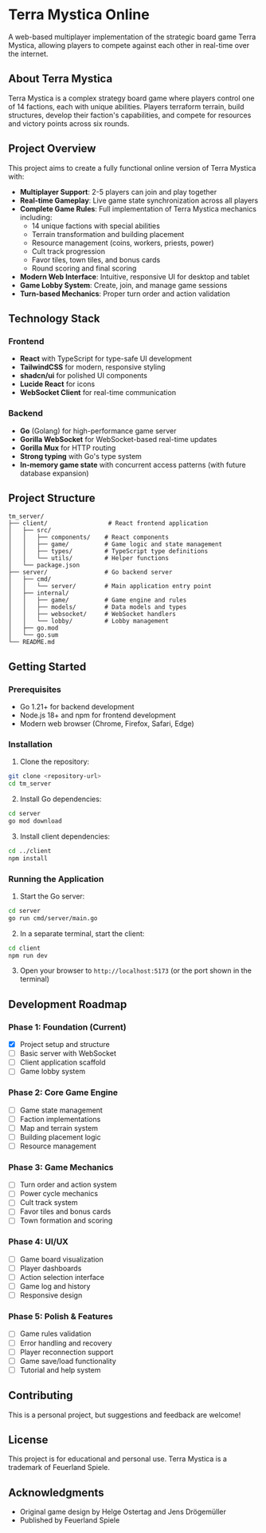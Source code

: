 # Terra Mystica Online

A web-based multiplayer implementation of the strategic board game Terra Mystica, allowing players to compete against each other in real-time over the internet.

## About Terra Mystica

Terra Mystica is a complex strategy board game where players control one of 14 factions, each with unique abilities. Players terraform terrain, build structures, develop their faction's capabilities, and compete for resources and victory points across six rounds.

## Project Overview

This project aims to create a fully functional online version of Terra Mystica with:

- **Multiplayer Support**: 2-5 players can join and play together
- **Real-time Gameplay**: Live game state synchronization across all players
- **Complete Game Rules**: Full implementation of Terra Mystica mechanics including:
  - 14 unique factions with special abilities
  - Terrain transformation and building placement
  - Resource management (coins, workers, priests, power)
  - Cult track progression
  - Favor tiles, town tiles, and bonus cards
  - Round scoring and final scoring
- **Modern Web Interface**: Intuitive, responsive UI for desktop and tablet
- **Game Lobby System**: Create, join, and manage game sessions
- **Turn-based Mechanics**: Proper turn order and action validation

## Technology Stack

### Frontend
- **React** with TypeScript for type-safe UI development
- **TailwindCSS** for modern, responsive styling
- **shadcn/ui** for polished UI components
- **Lucide React** for icons
- **WebSocket Client** for real-time communication

### Backend
- **Go** (Golang) for high-performance game server
- **Gorilla WebSocket** for WebSocket-based real-time updates
- **Gorilla Mux** for HTTP routing
- **Strong typing** with Go's type system
- **In-memory game state** with concurrent access patterns (with future database expansion)

## Project Structure

```
tm_server/
├── client/                 # React frontend application
│   ├── src/
│   │   ├── components/    # React components
│   │   ├── game/          # Game logic and state management
│   │   ├── types/         # TypeScript type definitions
│   │   └── utils/         # Helper functions
│   └── package.json
├── server/                # Go backend server
│   ├── cmd/
│   │   └── server/        # Main application entry point
│   ├── internal/
│   │   ├── game/          # Game engine and rules
│   │   ├── models/        # Data models and types
│   │   ├── websocket/     # WebSocket handlers
│   │   └── lobby/         # Lobby management
│   ├── go.mod
│   └── go.sum
└── README.md
```

## Getting Started

### Prerequisites
- Go 1.21+ for backend development
- Node.js 18+ and npm for frontend development
- Modern web browser (Chrome, Firefox, Safari, Edge)

### Installation

1. Clone the repository:
```bash
git clone <repository-url>
cd tm_server
```

2. Install Go dependencies:
```bash
cd server
go mod download
```

3. Install client dependencies:
```bash
cd ../client
npm install
```

### Running the Application

1. Start the Go server:
```bash
cd server
go run cmd/server/main.go
```

2. In a separate terminal, start the client:
```bash
cd client
npm run dev
```

3. Open your browser to `http://localhost:5173` (or the port shown in the terminal)

## Development Roadmap

### Phase 1: Foundation (Current)
- [x] Project setup and structure
- [ ] Basic server with WebSocket
- [ ] Client application scaffold
- [ ] Game lobby system

### Phase 2: Core Game Engine
- [ ] Game state management
- [ ] Faction implementations
- [ ] Map and terrain system
- [ ] Building placement logic
- [ ] Resource management

### Phase 3: Game Mechanics
- [ ] Turn order and action system
- [ ] Power cycle mechanics
- [ ] Cult track system
- [ ] Favor tiles and bonus cards
- [ ] Town formation and scoring

### Phase 4: UI/UX
- [ ] Game board visualization
- [ ] Player dashboards
- [ ] Action selection interface
- [ ] Game log and history
- [ ] Responsive design

### Phase 5: Polish & Features
- [ ] Game rules validation
- [ ] Error handling and recovery
- [ ] Player reconnection support
- [ ] Game save/load functionality
- [ ] Tutorial and help system

## Contributing

This is a personal project, but suggestions and feedback are welcome!

## License

This project is for educational and personal use. Terra Mystica is a trademark of Feuerland Spiele.

## Acknowledgments

- Original game design by Helge Ostertag and Jens Drögemüller
- Published by Feuerland Spiele
